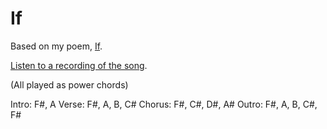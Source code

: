 # If

Based on my poem, [If](/poetry/if).

[Listen to a recording of the song](/assets/audio/If.ogg).

(All played as power chords)

Intro: F#, A
Verse: F#, A, B, C#
Chorus: F#, C#, D#, A#
Outro: F#, A, B, C#, F#
